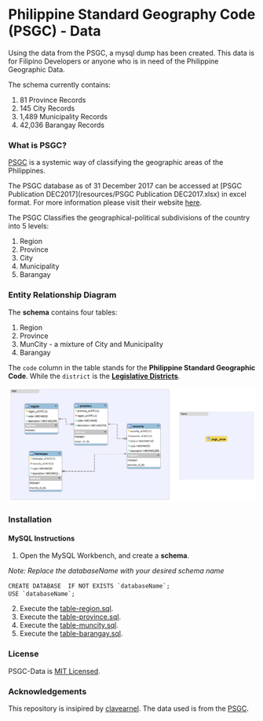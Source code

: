 # Philippine Standard Geography Code (PSGC) - Data

Using the data from the PSGC, a mysql dump has been created. This data is for Filipino Developers or anyone who is in need of the Philippine Geographic Data.

The schema currently contains:
1. 81 Province Records
2. 145 City Records
3. 1,489 Municipality Records
4. 42,036 Barangay Records

### What is PSGC?

[PSGC](http://www.nap.psa.gov.ph/csd/psgc1.asp) is a systemic way of classifying the geographic areas of the Philippines.

The PSGC database as of 31 December 2017 can be accessed at [PSGC Publication DEC2017](resources/PSGC Publication DEC2017.xlsx) in excel format. For more information please visit their website [here](http://nap.psa.gov.ph/activestats/psgc/).

The PSGC Classifies the geographical-political subdivisions of the country into 5 levels:
1. Region
2. Province
3. City
4. Municipality
5. Barangay

### Entity Relationship Diagram

The **schema** contains four tables:
1. Region
2. Province
3. MunCity - a mixture of City and Municipality
4. Barangay

The ```code``` column in the table stands for the **Philippine Standard Geographic Code**. While the ```district``` is the **[Legislative Districts](https://en.wikipedia.org/wiki/House_of_Representatives_of_the_Philippines#District_representation)**.

![ERD](resources/eerd.png)

### Installation

#### MySQL Instructions

1. Open the MySQL Workbench, and create a **schema**. 

*Note: Replace the databaseName with your desired schema name*
```
CREATE DATABASE  IF NOT EXISTS `databaseName`;
USE `databaseName`;
```

2. Execute the [table-region.sql](mysql/table-region.sql). 
3. Execute the [table-province.sql](mysql/table-province.sql). 
4. Execute the [table-muncity.sql](mysql/table-muncity.sql).  
5. Execute the [table-barangay.sql](mysql/table-barangay.sql).

### License

PSGC-Data is [MIT Licensed](LICENSE).

### Acknowledgements
 
This repository is insipired by [clavearnel](https://github.com/clavearnel/philippines-region-province-citymun-brgy). The data used is from the [PSGC](http://nap.psa.gov.ph/activestats/psgc/).
